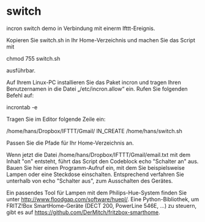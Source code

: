 # switch
incron switch demo in Verbindung mit einerm Ifttt-Ereignis.

Kopieren Sie switch.sh in Ihr Home-Verzeichnis und machen Sie das Script mit 

chmod 755 switch.sh

ausführbar.

Auf Ihrem Linux-PC installieren Sie das Paket incron und tragen Ihren Benutzernamen in die Datei „/etc/incron.allow“ ein. Rufen Sie folgenden Befehl auf:

incrontab -e

Tragen Sie im Editor folgende Zeile ein:

/home/hans/Dropbox/IFTTT/Gmail/ IN_CREATE /home/hans/switch.sh

Passen Sie die Pfade für Ihr Home-Verzeichnis an. 

Wenn jetzt die Datei /home/hans/Dropbox/IFTTT/Gmail/email.txt mit dem Inhalt "on" entsteht, führt das Script den Codeblock echo "Schalter an" aus. Bauen Sie hier einen Programm-Aufruf ein, mit dem Sie beispielsweise Lampen oder eine Steckdose einschalten. Entsprechend verfahren Sie unterhalb von echo "Schalter aus", zum Ausschalten des Gerätes.

Ein passendes Tool für Lampen mit dem Philips-Hue-System finden Sie unter http://www.floodgap.com/software/huepl/. Eine Python-Bibliothek, um FRITZ!Box SmartHome-Geräte (DECT 200, PowerLine 546E, ...) zu steuern, gibt es auf https://github.com/DerMitch/fritzbox-smarthome.
